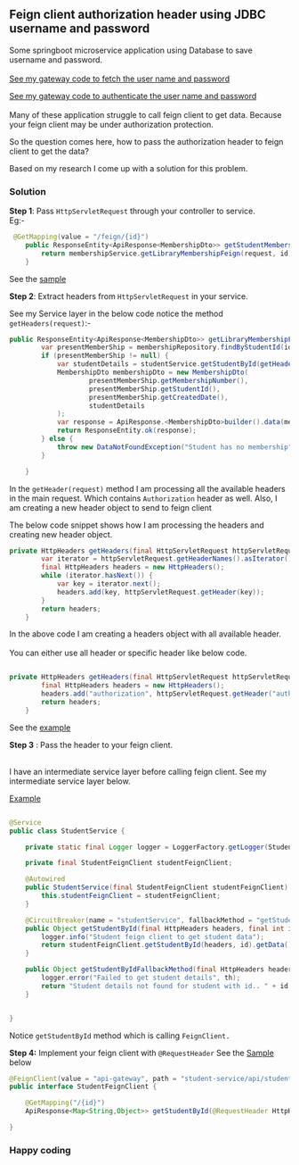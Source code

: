 ## Feign client authorization header using JDBC username and password
Some springboot microservice application using Database to save username and password.
<br><br> [See my gateway code to fetch the user name and password](../security/jdbc-user-security/src/main/java/com/school/management/service/UserDetailsService.java)
<br>

[See my gateway code to authenticate the user name and password](../security/jdbc-user-security/src/main/java/com/school/management/config/JdbcUserSecurityAdapter.java)
<br><br>Many of these application struggle to call feign client to get data. Because your feign client may be under authorization protection.

So the question comes here, how to pass the authorization header to feign client to get the data?

Based on my research I come up with a solution for this problem.

### Solution 

<b>Step 1</b>: Pass `HttpServletRequest` through your controller to service.<br>
Eg:- 
```java
 @GetMapping(value = "/feign/{id}")
    public ResponseEntity<ApiResponse<MembershipDto>> getStudentMembershipFeign(HttpServletRequest request, @PathVariable int id) {
        return membershipService.getLibraryMembershipFeign(request, id);
    }
```

See the [sample](../school-library/src/main/java/com/school/management/library/controller/SchoolLibraryController.java)

<b>Step 2</b>: Extract headers from `HttpServletRequest` in your service.

See my Service layer in the below code notice the method `getHeaders(request)`:-

```java
public ResponseEntity<ApiResponse<MembershipDto>> getLibraryMembershipFeign(HttpServletRequest request, int id) {
        var presentMemberShip = membershipRepository.findByStudentId(id);
        if (presentMemberShip != null) {
            var studentDetails = studentService.getStudentById(getHeaders(request), id);
            MembershipDto membershipDto = new MembershipDto(
                    presentMemberShip.getMembershipNumber(),
                    presentMemberShip.getStudentId(),
                    presentMemberShip.getCreatedDate(),
                    studentDetails
            );
            var response = ApiResponse.<MembershipDto>builder().data(membershipDto).build();
            return ResponseEntity.ok(response);
        } else {
            throw new DataNotFoundException("Student has no membership");
        }

    }
```
In the `getHeader(request)` method I am processing all the available headers in the main request. Which contains `Authorization` header as well.
Also, I am creating a new header object to send to feign client

The below code snippet shows how I am processing the headers and creating new header object.

```java
private HttpHeaders getHeaders(final HttpServletRequest httpServletRequest) {
        var iterator = httpServletRequest.getHeaderNames().asIterator();
        final HttpHeaders headers = new HttpHeaders();
        while (iterator.hasNext()) {
            var key = iterator.next();
            headers.add(key, httpServletRequest.getHeader(key));
        }
        return headers;
    }

```

In the above code I am creating a headers object with all available header. 
<br><br>You can either use all header or specific header like below code.

```java

private HttpHeaders getHeaders(final HttpServletRequest httpServletRequest) {
        final HttpHeaders headers = new HttpHeaders();
        headers.add("authorization", httpServletRequest.getHeader("authorization"));
        return headers;
    }
```

See the [example](../school-library/src/main/java/com/school/management/library/service/MembershipService.java) 

<b>Step 3</b> : Pass the header to your feign client. 



<br> I have an intermediate service layer before calling feign client. See my intermediate service layer below.

[Example](../school-library/src/main/java/com/school/management/library/service/StudentService.java)

```java

@Service
public class StudentService {

    private static final Logger logger = LoggerFactory.getLogger(StudentService.class);

    private final StudentFeignClient studentFeignClient;

    @Autowired
    public StudentService(final StudentFeignClient studentFeignClient) {
        this.studentFeignClient = studentFeignClient;
    }

    @CircuitBreaker(name = "studentService", fallbackMethod = "getStudentByIdFallbackMethod")
    public Object getStudentById(final HttpHeaders headers, final int id) {
        logger.info("Student feign client to get student data");
        return studentFeignClient.getStudentById(headers, id).getData().get("student");
    }

    public Object getStudentByIdFallbackMethod(final HttpHeaders headers, final int id, final Throwable th) {
        logger.error("Failed to get student details", th);
        return "Student details not found for student with id.. " + id + " No response from student server";
    }


}
```
Notice `getStudentById` method which is calling `FeignClient.`

<b>Step 4:</b> Implement your feign client with `@RequestHeader`
See the [Sample](../school-library/src/main/java/com/school/management/library/feign/client/StudentFeignClient.java) below


```java
@FeignClient(value = "api-gateway", path = "student-service/api/students/")
public interface StudentFeignClient {

    @GetMapping("/{id}")
    ApiResponse<Map<String,Object>> getStudentById(@RequestHeader HttpHeaders headers, @PathVariable int id);

}
```

### Happy coding
